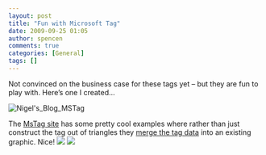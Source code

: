 ```yaml
---
layout: post
title: "Fun with Microsoft Tag"
date: 2009-09-25 01:05
author: spencen
comments: true
categories: [General]
tags: []
---
```



Not convinced on the business case for these tags yet – but they are fun to play with. Here’s one I created…
  

![Nigel&#39;s_Blog_MSTag](http://blog.spencen.com/images/83489-72989/Nigel "Nigel&#39;s_Blog_MSTag") 
  

The [MsTag site](http://www.microsoft.com/tag/) has some pretty cool examples where rather than just construct the tag out of triangles they [merge the tag data](http://www.microsoft.com/tag/content/overview/CustomTags.aspx) into an existing graphic. Nice!
 ![](http://www.microsoft.com/tag/images/BalloonTag.jpg) ![](http://www.microsoft.com/tag/images/JellyBeanTag.jpg)

